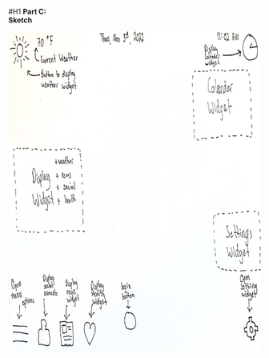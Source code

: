 #H1 <strong>Part C:</strong><br />
__Sketch__ <br />
<p>
    <img src="main/SmartMirrorSketch.jpg" width="1020" height="640" />
</p>

<br />
